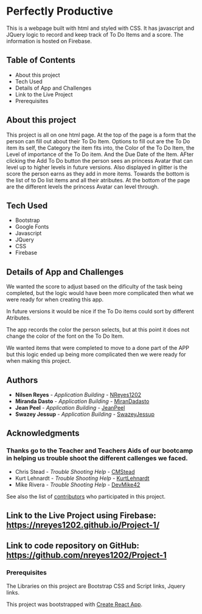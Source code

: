 # Perfectly Productive

This is a webpage built with html and styled with CSS.  It has javascript and JQuery logic to record and keep track of To Do Items and a score.  The information is hosted on Firebase.

## Table of Contents
* About this project
* Tech Used
* Details of App and Challenges
* Link to the Live Project
* Prerequisites

## About this project

This project is all on one html page.  At the top of the page is a form that the person can fill out about their To Do Item. Options to fill out are the To Do item its self, the Category the item fits into, the Color of the To Do Item, the Level of importance of the To Do item.  And the Due Date of the Item.  AFter clicking the Add To Do button the person sees an princess Avatar that can level up to higher levels in future versions. Also displayed in glitter is the score the person earns as they add in more items.  Towards the bottom is the list of to Do list items and all their atributes.  At the bottom of the page are the different levels the princess Avatar can level through.

## Tech Used
* Bootstrap
* Google Fonts
* Javascript
* JQuery
* CSS
* Firebase

## Details of App and Challenges

We wanted the score to adjust based on the dificulty of the task being completed, but the logic would have been more complicated then what we were ready for when creating this app.

In future versions it would be nice if the To Do items could sort by different Atributes.

The app records the color the person selects, but at this point it does not change the color of the font on the To Do Item.

We wanted items that were completed to move to a done part of the APP but this logic ended up being more complicated then we were ready for when making this project.

## Authors

* **Nilsen Reyes** - *Application Building* - [NReyes1202](https://github.com/nreyes1202)
* **Miranda Dasto** - *Application Building* - [MiranDadasto](https://github.com/mirandadasto)
* **Jean Peel** - *Application Building* - [JeanPeel](https://github.com/JeanPeel)
* **Swazey Jessup** - *Application Building* - [SwazeyJessup](https://github.com/swazeyjessup)

## Acknowledgments

### Thanks go to the Teacher and Teachers Aids of our bootcamp in helping us trouble shoot the different callenges we faced.

* Chris Stead -  *Trouble Shooting Help* - [CMStead](https://github.com/cmstead)
* Kurt Lehnardt -  *Trouble Shooting Help* - [KurtLehnardt](https://github.com/KurtLehnardt)
* Mike Rivera -  *Trouble Shooting Help* - [DevMike42](https://github.com/DevMike42)

See also the list of [contributors](https://github.com/nreyes1202/Project-1/graphs/contributors) who participated in this project.

## Link to the Live Project using Firebase: https://nreyes1202.github.io/Project-1/

## Link to code repository on GitHub: https://github.com/nreyes1202/Project-1


### Prerequisites

The Libraries on this project are Bootstrap CSS and Script links, Jquery links.

This project was bootstrapped with [Create React App](https://github.com/facebook/create-react-app).